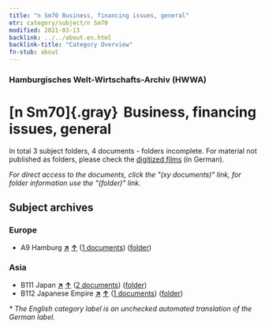 ```yaml
---
title: "n Sm70 Business, financing issues, general"
etr: category/subject/n Sm70
modified: 2021-03-13
backlink: ../../about.en.html
backlink-title: "Category Overview"
fn-stub: about
---
```


### Hamburgisches Welt-Wirtschafts-Archiv (HWWA)
# [n Sm70]{.gray}&#8201; Business, financing issues, general&#160; 





In total 3 subject folders, 4 documents - folders incomplete.
For material not published as folders, please check the [digitized films](/film/h1_sh) (in German).

_For direct access to the documents, click the "(xy documents)" link, for folder information use the "(folder)" link._

## Subject archives



### Europe

- A9 Hamburg [**&nearr;**](../../../geo/i/140905/about.en.html "Hamburg (all folders)") [**&uarr;**](../../../geo/about.en.html#A9 "Country category system") (<a href="https://pm20.zbw.eu/dfgview/sh/140905,145864" title="about: Hamburg : Business, financing issues, general" target="_blank">1 documents</a>) ([folder](http://purl.org/pressemappe20/folder/sh/140905,145864))

### Asia

- B111 Japan [**&nearr;**](../../../geo/i/141272/about.en.html "Japan (all folders)") [**&uarr;**](../../../geo/about.en.html#B111 "Country category system") (<a href="https://pm20.zbw.eu/dfgview/sh/141272,145864" title="about: Japan : Business, financing issues, general" target="_blank">2 documents</a>) ([folder](http://purl.org/pressemappe20/folder/sh/141272,145864))
- B112 Japanese Empire [**&nearr;**](../../../geo/i/141273/about.en.html "Japanese Empire (all folders)") [**&uarr;**](../../../geo/about.en.html#B112 "Country category system") (<a href="https://pm20.zbw.eu/dfgview/sh/141273,145864" title="about: Japanese Empire : Business, financing issues, general" target="_blank">1 documents</a>) ([folder](http://purl.org/pressemappe20/folder/sh/141273,145864))


_* The English category label is an unchecked automated translation of the German label._

